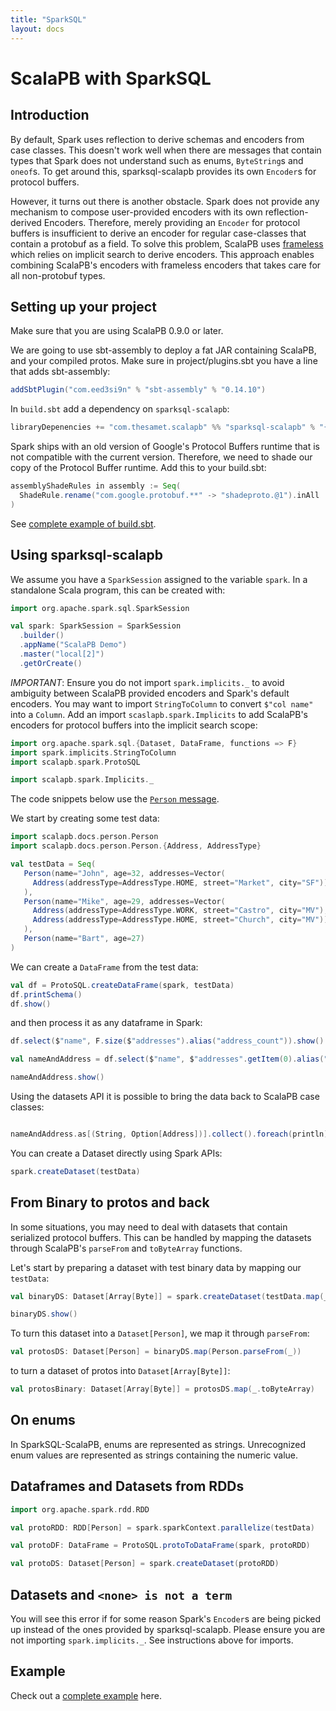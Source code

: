 ```yaml
---
title: "SparkSQL"
layout: docs
---
```


# ScalaPB with SparkSQL

## Introduction

By default, Spark uses reflection to derive schemas and encoders from case
classes. This doesn't work well when there are messages that contain types that
Spark does not understand such as enums, `ByteString`s and `oneof`s. To get around this, sparksql-scalapb provides its own `Encoder`s for protocol buffers.

However, it turns out there is another obstacle. Spark does not provide any mechanism to compose user-provided encoders with its own reflection-derived Encoders. Therefore, merely providing an `Encoder` for protocol buffers is insufficient to derive an encoder for regular case-classes that contain a protobuf as a field. To solve this problem, ScalaPB uses [frameless](https://github.com/typelevel/frameless) which relies on implicit search to derive encoders. This approach enables combining ScalaPB's encoders with frameless encoders that takes care for all non-protobuf types.

## Setting up your project

Make sure that you are using ScalaPB 0.9.0 or later.

We are going to use sbt-assembly to deploy a fat JAR containing ScalaPB, and
your compiled protos.  Make sure in project/plugins.sbt you have a line
that adds sbt-assembly:

```scala
addSbtPlugin("com.eed3si9n" % "sbt-assembly" % "0.14.10")
```

In `build.sbt` add a dependency on `sparksql-scalapb`:

```scala
libraryDepenencies += "com.thesamet.scalapb" %% "sparksql-scalapb" % "{{site.data.version.sparksql_scalapb}}"
```

Spark ships with an old version of Google's Protocol Buffers runtime that is not compatible with
the current version. Therefore, we need to shade our copy of the Protocol Buffer runtime.
Add this to your build.sbt:

```scala
assemblyShadeRules in assembly := Seq(
  ShadeRule.rename("com.google.protobuf.**" -> "shadeproto.@1").inAll
)
```

See [complete example of build.sbt](https://github.com/thesamet/sparksql-scalapb-test/blob/master/build.sbt).

## Using sparksql-scalapb

We assume you have a `SparkSession` assigned to the variable `spark`. In a standalone Scala program, this can be created with:

```scala mdoc
import org.apache.spark.sql.SparkSession

val spark: SparkSession = SparkSession
  .builder()
  .appName("ScalaPB Demo")
  .master("local[2]")
  .getOrCreate()
```

*IMPORTANT*: Ensure you do not import `spark.implicits._` to avoid ambiguity between ScalaPB provided encoders and Spark's default encoders. You may want to import `StringToColumn` to convert `$"col name"` into a `Column`. Add an import `scaslapb.spark.Implicits` to add ScalaPB's encoders for protocol buffers into the implicit search scope:

```scala mdoc
import org.apache.spark.sql.{Dataset, DataFrame, functions => F}
import spark.implicits.StringToColumn
import scalapb.spark.ProtoSQL

import scalapb.spark.Implicits._
```

The code snippets below use the [`Person` message](https://github.com/scalapb/ScalaPB/blob/master/docs/src/main/protobuf/person.proto).

We start by creating some test data:
```scala mdoc:silent
import scalapb.docs.person.Person
import scalapb.docs.person.Person.{Address, AddressType}

val testData = Seq(
   Person(name="John", age=32, addresses=Vector(
     Address(addressType=AddressType.HOME, street="Market", city="SF"))
   ),
   Person(name="Mike", age=29, addresses=Vector(
     Address(addressType=AddressType.WORK, street="Castro", city="MV"),
     Address(addressType=AddressType.HOME, street="Church", city="MV"))
   ),
   Person(name="Bart", age=27)
)
```

We can create a `DataFrame` from the test data:
```scala mdoc
val df = ProtoSQL.createDataFrame(spark, testData)
df.printSchema()
df.show()
```

and then process it as any dataframe in Spark:

```scala mdoc
df.select($"name", F.size($"addresses").alias("address_count")).show()
```

```scala mdoc
val nameAndAddress = df.select($"name", $"addresses".getItem(0).alias("firstAddress"))

nameAndAddress.show()
```

Using the datasets API it is possible to bring the data back to ScalaPB case classes:
```scala mdoc

nameAndAddress.as[(String, Option[Address])].collect().foreach(println)
```

You can create a Dataset directly using Spark APIs:
```scala mdoc
spark.createDataset(testData)
```

## From Binary to protos and back

In some situations, you may need to deal with datasets that contain serialized protocol buffers. This can be handled by mapping the datasets through ScalaPB's `parseFrom` and `toByteArray` functions.

Let's start by preparing a dataset with test binary data by mapping our `testData`:

```scala mdoc
val binaryDS: Dataset[Array[Byte]] = spark.createDataset(testData.map(_.toByteArray))

binaryDS.show()
```

To turn this dataset into a `Dataset[Person]`, we map it through `parseFrom`:

```scala mdoc
val protosDS: Dataset[Person] = binaryDS.map(Person.parseFrom(_))
```

to turn a dataset of protos into `Dataset[Array[Byte]]`:
```scala mdoc
val protosBinary: Dataset[Array[Byte]] = protosDS.map(_.toByteArray)
```

## On enums

In SparkSQL-ScalaPB, enums are represented as strings. Unrecognized enum values are represented as strings containing the numeric value.

## Dataframes and Datasets from RDDs

```scala
import org.apache.spark.rdd.RDD

val protoRDD: RDD[Person] = spark.sparkContext.parallelize(testData)

val protoDF: DataFrame = ProtoSQL.protoToDataFrame(spark, protoRDD)

val protoDS: Dataset[Person] = spark.createDataset(protoRDD)
```

## Datasets and `<none> is not a term`

You will see this error if for some reason Spark's `Encoder`s are being picked up
instead of the ones provided by sparksql-scalapb. Please ensure you are not importing `spark.implicits._`. See instructions above for imports.

## Example

Check out a [complete example](https://github.com/thesamet/sparksql-scalapb-test) here.
